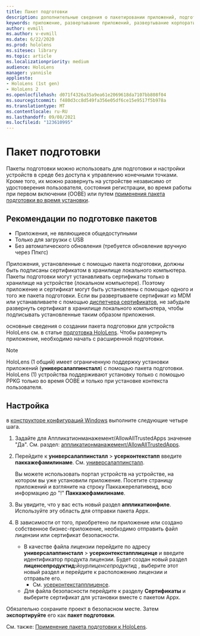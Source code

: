 ```yaml
---
title: Пакет подготовки
description: дополнительные сведения о пакетировании приложений, подготовке, развертывании и развертывании корпоративных приложений для HoloLens устройств.
keywords: приложение, развертывание приложений, развертывание корпоративного приложения, подготовка
author: evmill
ms.author: v-evmill
ms.date: 6/22/2020
ms.prod: hololens
ms.sitesec: library
ms.topic: article
ms.localizationpriority: medium
audience: HoloLens
manager: yannisle
appliesto:
- HoloLens (1st gen)
- HoloLens 2
ms.openlocfilehash: d071f4326a35a9ea61e2069618da7107bb808f04
ms.sourcegitcommit: f480d3cc8d549fa356e05df6ce15e9517f5b978a
ms.translationtype: MT
ms.contentlocale: ru-RU
ms.lasthandoff: 09/08/2021
ms.locfileid: "123610995"
---
```

# <a name="provisioning-package"></a>Пакет подготовки

Пакеты подготовки можно использовать для подготовки и настройки устройств в среде без доступа к управлению конечными точками. Кроме того, их можно развернуть на устройстве независимо от удостоверения пользователя, состояния регистрации, во время работы при первом включении (OOBE) или путем [применения пакета подготовки во время установки](/hololens/hololens-provisioning##apply-a-provisioning-package-to-hololens-during-setup).

## <a name="provisioning-packages-considerations"></a>Рекомендации по подготовке пакетов

* Приложения, не являющиеся общедоступными
* Только для загрузки с USB
* Без автоматического обновления (требуется обновление вручную через Ппкгс)

Приложения, установленные с помощью пакета подготовки, должны быть подписаны сертификатом в хранилище локального компьютера. Пакеты подготовки могут устанавливать сертификаты только в хранилище на устройстве (локальном компьютере). Поэтому приложение и сертификат могут быть установлены с помощью одного и того же пакета подготовки. Если вы развертываете сертификат из MDM или устанавливаете с помощью [диспетчера сертификатов](certificate-manager.md), не забудьте развернуть сертификат в хранилище локального компьютера, чтобы подписывать установленные таким образом приложения.

основные сведения о создании пакета подготовки для устройств HoloLens см. в статье [подготовка HoloLens](/hololens/hololens-provisioning). Чтобы развернуть приложение, необходимо начать с расширенной подготовки.

> [!NOTE]
> HoloLens (1 общий) имеет ограниченную поддержку установки приложений (**универсалаппинсталл**) с помощью пакета подготовки. HoloLens (1) устройства поддерживают установку только с помощью PPKG только во время OOBE и только при установке контекста пользователя.

## <a name="setup"></a>Настройка

в [конструкторе конфигураций Windows](https://www.microsoft.com/store/productId/9NBLGGH4TX22) выполните следующие четыре шага.

1. Задайте для Аппликатионманажемент/AllowAllTrustedApps значение "Да". См. раздел: [аппликатионманажемент/AllowAllTrustedApps](/windows/client-management/mdm/policy-csp-applicationmanagement#applicationmanagement-allowalltrustedapps).

2. Перейдите к **универсалаппинсталл**  >  **усерконтекстапп** введите **паккажефамилинаме**. См. [универсалаппинсталл](/windows/configuration/wcd/wcd-universalappinstall).

   Вы можете использовать портал устройств на устройстве, на котором вы уже установили приложение. Посетите страницу приложений и взгляните на строку Паккажерелативеид, всю информацию до "!" **Паккажефамилинаме**.

3. Вы увидите, что у вас есть новый раздел **аппликатионфиле**. Используйте эту область для отправки пакета Appx.

4. В зависимости от того, приобретено ли приложение или создано собственное бизнес-приложение, необходимо отправить файл лицензии или сертификат безопасности.

    - В качестве файла лицензии перейдите по адресу **универсалаппинсталл**  >  **усерконтекстапплиценце** и введите идентификатор продукта лицензии. Будет создан новый раздел <b>лиценсепродуктид:</b><i>йоурлиценсепродуктид</i> , выберите этот новый раздел и перейдите к расположению лицензии и отправьте его.
        - См. [усерконтекстапплиценсе](/windows/configuration/wcd/wcd-universalappinstall#usercontextapplicense).
    - Для файла безопасности перейдите к разделу **Сертификаты** и выберите сертификат для установки вместе с пакетом Appx.

Обязательно сохраните проект в безопасном месте. Затем **экспортируйте** его как **пакет подготовки**.  

См. также: [Применение пакета подготовки к HoloLens](/hololens/hololens-provisioning#apply-a-provisioning-package-to-hololens-during-setup).
